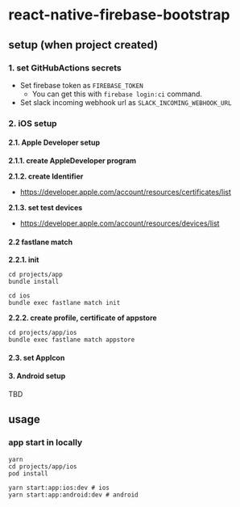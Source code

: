 # react-native-firebase-bootstrap

## setup (when project created)

### 1. set GitHubActions secrets

- Set firebase token as `FIREBASE_TOKEN`
  - You can get this with `firebase login:ci` command.
- Set slack incoming webhook url as `SLACK_INCOMING_WEBHOOK_URL`

### 2. iOS setup

#### 2.1. Apple Developer setup

**2.1.1. create AppleDeveloper program**

**2.1.2. create Identifier**

- https://developer.apple.com/account/resources/certificates/list

**2.1.3. set test devices**

- https://developer.apple.com/account/resources/devices/list

#### 2.2 fastlane match

**2.2.1. init**

```console
cd projects/app
bundle install

cd ios
bundle exec fastlane match init
```

**2.2.2. create profile, certificate of appstore**

```console
cd projects/app/ios
bundle exec fastlane match appstore
```

#### 2.3. set AppIcon

#### 3. Android setup

TBD

## usage

### app start in locally

```console
yarn
cd projects/app/ios
pod install

yarn start:app:ios:dev # ios
yarn start:app:android:dev # android
```
